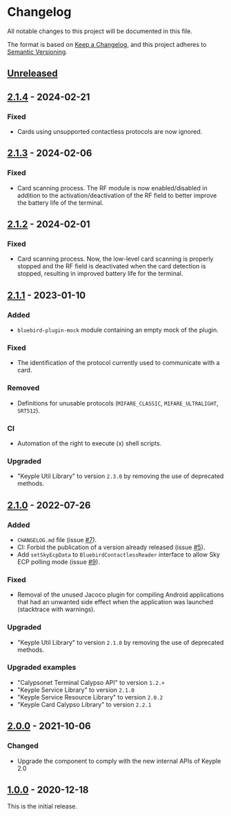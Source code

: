 # Changelog
All notable changes to this project will be documented in this file.

The format is based on [Keep a Changelog](https://keepachangelog.com/en/1.0.0/),
and this project adheres to [Semantic Versioning](https://semver.org/spec/v2.0.0.html).

## [Unreleased]

## [2.1.4] - 2024-02-21
### Fixed
- Cards using unsupported contactless protocols are now ignored.

## [2.1.3] - 2024-02-06
### Fixed
- Card scanning process. The RF module is now enabled/disabled in addition to the 
  activation/deactivation of the RF field to better improve the battery life of the terminal.

## [2.1.2] - 2024-02-01
### Fixed
- Card scanning process. Now, the low-level card scanning is properly stopped and the RF field is 
  deactivated when the card detection is stopped, resulting in improved battery life for the 
  terminal. 

## [2.1.1] - 2023-01-10
### Added
- `bluebird-plugin-mock` module containing an empty mock of the plugin.
### Fixed
- The identification of the protocol currently used to communicate with a card.
### Removed
- Definitions for unusable protocols (`MIFARE_CLASSIC`, `MIFARE_ULTRALIGHT`, `SRT512`).
### CI
- Automation of the right to execute (x) shell scripts.
### Upgraded
- "Keyple Util Library" to version `2.3.0` by removing the use of deprecated methods.

## [2.1.0] - 2022-07-26
### Added
- `CHANGELOG.md` file (issue [#7]).
- CI: Forbid the publication of a version already released (issue [#5]).
- Add `setSkyEcpData` to `BluebirdContactlessReader` interface to allow Sky ECP polling mode (issue [#9]).
### Fixed
- Removal of the unused Jacoco plugin for compiling Android applications that had an unwanted side effect when the application was launched (stacktrace with warnings).
### Upgraded
- "Keyple Util Library" to version `2.1.0` by removing the use of deprecated methods.
### Upgraded examples
- "Calypsonet Terminal Calypso API" to version `1.2.+`
- "Keyple Service Library" to version `2.1.0`
- "Keyple Service Resource Library" to version `2.0.2`
- "Keyple Card Calypso Library" to version `2.2.1`

## [2.0.0] - 2021-10-06
### Changed
- Upgrade the component to comply with the new internal APIs of Keyple 2.0

## [1.0.0] - 2020-12-18
This is the initial release.

[unreleased]: https://github.com/calypsonet/keyple-plugin-cna-bluebird-specific-nfc-java-lib/compare/2.1.4...HEAD
[2.1.4]: https://github.com/calypsonet/keyple-plugin-cna-bluebird-specific-nfc-java-lib/compare/2.1.3...2.1.4
[2.1.3]: https://github.com/calypsonet/keyple-plugin-cna-bluebird-specific-nfc-java-lib/compare/2.1.2...2.1.3
[2.1.2]: https://github.com/calypsonet/keyple-plugin-cna-bluebird-specific-nfc-java-lib/compare/2.1.1...2.1.2
[2.1.1]: https://github.com/calypsonet/keyple-plugin-cna-bluebird-specific-nfc-java-lib/compare/2.1.0...2.1.1
[2.1.0]: https://github.com/calypsonet/keyple-plugin-cna-bluebird-specific-nfc-java-lib/compare/2.0.0...2.1.0
[2.0.0]: https://github.com/calypsonet/keyple-plugin-cna-bluebird-specific-nfc-java-lib/compare/1.0.0...2.0.0
[1.0.0]: https://github.com/calypsonet/keyple-plugin-cna-bluebird-specific-nfc-java-lib/releases/tag/1.0.0

[#9]: https://github.com/calypsonet/keyple-plugin-cna-bluebird-specific-nfc-java-lib/issues/9
[#7]: https://github.com/calypsonet/keyple-plugin-cna-bluebird-specific-nfc-java-lib/issues/7
[#5]: https://github.com/calypsonet/keyple-plugin-cna-bluebird-specific-nfc-java-lib/issues/5